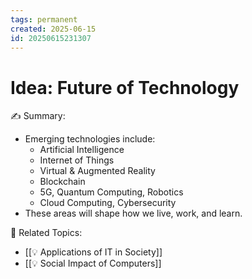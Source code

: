 ```yaml
---
tags: permanent
created: 2025-06-15
id: 20250615231307
---
```


# Idea: Future of Technology

✍ Summary:
- Emerging technologies include:
  - Artificial Intelligence
  - Internet of Things
  - Virtual & Augmented Reality
  - Blockchain
  - 5G, Quantum Computing, Robotics
  - Cloud Computing, Cybersecurity
- These areas will shape how we live, work, and learn.

👀 Related Topics:
- [[💡 Applications of IT in Society]]
- [[💡 Social Impact of Computers]]
